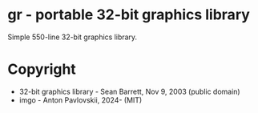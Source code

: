 # gr - portable 32-bit graphics library

Simple 550-line 32-bit graphics library.

# Copyright
- 32-bit graphics library - Sean Barrett, Nov 9, 2003 (public domain)
- imgo - Anton Pavlovskii, 2024- (MIT)
